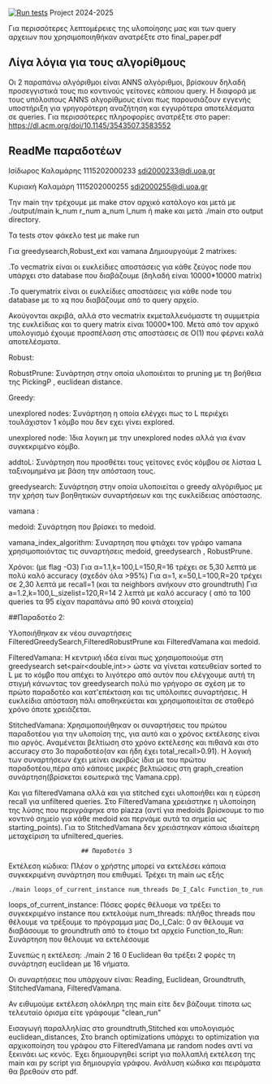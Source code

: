 [![Run tests](https://github.com/KKalamari/Project/actions/workflows/run-tests.yml/badge.svg)](https://github.com/KKalamari/Project/actions/workflows/run-tests.yml)
Project 2024-2025

Για περισσότερες λεπτομέρειες της υλοποίησης μας και των query αρχειων που χρησιμοποιηθήκαν ανατρέξτε στο final_paper.pdf

## Λίγα λόγια για τους αλγορίθμους 

Οι 2 παραπάνω αλγόριθμοι είναι ANNS αλγόριθμοι, βρίσκουν δηλαδή προσεγγιστικά τους πιο κοντινούς γείτονες κάποιου query. Η διαφορά με τους υπόλοιπους ANNS αλγορίθμους είναι πως παρουσιάζουν εγγενής υποστήριξη για γρηγορότερη αναζήτηση και εγγυρότερα αποτελέσματα σε queries. Για περισσότερες πληροφορίες ανατρέξτε στο paper: https://dl.acm.org/doi/10.1145/3543507.3583552


## ReadMe παραδοτέων 

Ισίδωρος Καλαμάρης 1115202000233 sdi2000233@di.uoa.gr

Κυριακή Καλαμάρη 1115202000255 sdi2000255@di.uoa.gr

Την main την τρέχουμε με make στον αρχικό κατάλογο και μετά με ./output/main k_num r_num a_num l_num ή make και μετά ./main στο output directory.

Τα tests στον φάκελο test με make run

Για greedysearch,Robust_ext και vamana Δημιουργούμε 2 matrixes:

.Το vecmatrix είναι οι ευκλείδιες αποστάσεις για κάθε ζεύγος node που υπάρχει στο database που διαβάζουμε (δηλαδή είναι 10000*10000 matrix)

.Το querymatrix είναι οι ευκλείδιες αποστάσεις για κάθε node του database με το xq που διαβάζουμε από το query αρχείο.

Ακούγονται ακριβά, αλλά στο vecmatrix εκμεταλλευόμαστε τη συμμετρία της ευκλείδιας και το query matrix είναι 10000*100. Μετά από τον αρχικό υπολογισμό έχουμε προσπέλαση στις αποστάσεις σε O(1) που φέρνει καλά αποτελέσματα.

Robust:


RobustPrune: Συνάρτηση στην οποία υλοποιέιται το pruning με τη βοήθεια της PickingP , euclidean distance.

Greedy:

unexplored nodes: Συνάρτηση η οποία ελέγχει πως το L περιέχει τουλάχιστον 1 κόμβο που δεν εχει γίνει explored.

unexplored node: Ίδια λογικη με την unexplored nodes αλλά για έναν συγκεκριμένο κόμβο.

addtoL: Συνάρτηση που προσθέτει τους γείτονες ενός κόμβου σε λίσταα L ταξινομημένα με βάση την απόσταση τους.

greedysearch: Συνάρτηση στην οποία υλοποιείται ο greedy αλγόριθμος με την χρήση των βοηθητικών συναρτήσεων και της ευκλείδειας απόστασης.

vamana :

medoid: Συνάρτηση που βρίσκει το medoid.

vamana_index_algorithm: Συναρτηση που φτιάχει τον γράφο vamana χρησιμοποιόντας τις συναρτήσεις medoid, greedysearch , RobustPrune.

Χρόνοι: (με flag -O3) Για α=1.1,k=100,L=150,R=16 τρέχει σε 5,30 λεπτά με πολύ καλό accuracy (σχεδόν όλα >95%) Για α=1, κ=50,L=100,R=20 τρέχει σε 2,30 λεπτά με recall=1 (και τα neighbors ανήκουν στο groundtruth) Για a=1.2,k=100,L_sizelist=120,R=14 2 λεπτά με καλό accuracy ( από τα 100 queries τα 95 είχαν παραπάνω από 90 κοινά στοιχεία)


##Παραδοτέο 2:

Υλοποιήθηκαν εκ νέου συναρτήσεις FilteredGreedySearch,FilteredRobustPrune και FilteredVamana και medoid.

FilteredVamana:
Η κεντρική ιδέα είναι πως χρησιμοποιούμε στη greedysearch set<pair<double,int>> ώστε να γίνεται κατευθείαν sorted το L με το κόμβο που απέχει το λιγότερο από αυτόν που ελέγχουμε αυτή τη στιγμή κάνωντας τον greedysearch πολύ πιο γρήγορο σε σχέση με το πρώτο παραδοτέο και κατ'επέκταση και τις υπόλοιπες συναρτήσεις. Η ευκλείδια απόσταση πάλι αποθηκεύεται και χρησιμοποιείται σε σταθερό χρόνο όποτε χρειάζεται.

StitchedVamana:
Χρησιμοποιήθηκαν οι συναρτήσεις του πρώτου παραδοτέου για την υλοποίση της, για αυτό και ο χρόνος εκτέλεσης είναι πιο αργός. Αναμένεται βελτίωση στο χρόνο εκτέλεσης και πιθανά και στο accuracy στο 3ο παραδοτέο(αν και ήδη έχει total_recall>0.91).
Η λογική των συναρτήσεων έχει μείνει ακριβώς ίδια με του πρώτου παραδοτέου,πέρα από κάποιες μικρές βελτιώσεις στη graph_creation συνάρτηση(βρίσκεται εσωτερικά της Vamana.cpp).

Και για filteredVamana αλλά και για stitched εχει υλοποιήθει και η εύρεση recall για unfiltered queries. Στο  FilteredVamana χρειάστηκε η υλοποίηση της λύσης που περιγράφηκε στο piazza (αντί για medoids βρίσκουμε το πιο κοντινό σημείο για κάθε medoid και περνάμε αυτά τα σημεία ως starting_points). Για το StitchedVamana δεν χρειάστηκαν κάποια ιδιαίτερη μεταχείριση τα ufniltered_queries.


                        ## Παραδοτέο 3
Εκτέλεση κώδικα: Πλέον ο χρήστης μπορεί να εκτελέσει κάποια συγκεκριμένη συνάρτηση που επιθυμεί. Τρέχει τη main ως εξής

    ./main loops_of_current_instance num_threads Do_I_Calc Function_to_run

   loops_of_current_instance: Πόσες φορές θέλυομε να τρέξει το συγκεκριμένο instance που εκτελούμε
   num_threads: πλήθος threads που θέλουμε να τρέξουμε το πρόγραμμα μας
   Do_I_Calc: 0 αν θέλουμε να διαβάσουμε το groundtruth από το έτοιμο txt αρχείο
   Function_to_Run: Συνάρτηση που θέλουμε να εκτελέσουμε
   
   Συνεπώς η εκτέλεση: ./main 2 16 0 Euclidean θα τρέξει 2 φορές τη συνάρτηση euclidean με 16 νήματα.

   Οι συναρτήσεις που υπάρχουν είναι: Reading, Euclidean, Groundtruth, StitchedVamana, FilteredVamana. 

   Αν ειθυμούμε εκτέλεση ολόκληρη της main είτε δεν βάζουμε τίποτα ως τελευταίο όρισμα είτε γράφουμε "clean_run"


Εισαγωγή παραλληλίας στο groundtruth,Stitched και υπολογισμός euclidean_distances, Στο branch optimizations υπάρχει το optimization για αρχικοποίηση του γράφου στο FilteredVamana με random nodes αντί να ξεκινάει ως κενός. Έχει δημιουργηθεί script για πολλαπλή εκτέλεση της main και py script για δημιουργία γράφου. Ανάλυση κώδικα και πειράματα θα βρεθούν στο pdf.
